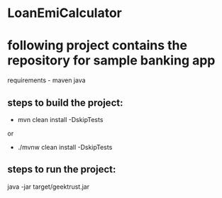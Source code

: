# LoanEmiCalculator

# following project contains the repository for sample banking app


requirements - 
maven
java

## steps to build the project:

- mvn clean install -DskipTests

 or

- ./mvnw clean install -DskipTests

## steps to run the project:

java -jar target/geektrust.jar <inputfileLocation>